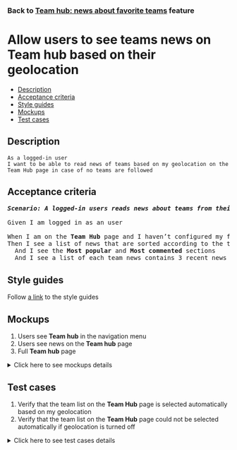 ### Back to [Team hub: news about favorite teams](../../README.md) feature

# Allow users to see teams news on Team hub based on their geolocation

- [Description](#description)
- [Acceptance criteria](#acceptance-criteria)
- [Style guides](#style-guides)
- [Mockups](#mockups)
- [Test cases](#test-cases)

## Description

    As a logged-in user
    I want to be able to read news of teams based on my geolocation on the Team Hub page in case of no teams are followed

## Acceptance criteria

<pre>
<b><i>Scenario: A logged-in users reads news about teams from their geolocation on the Team hub page</i></b>

Given I am logged in as an user

When I am on the <b>Team Hub</b> page and I haven’t configured my favorite teams in the <b>Team Hub</b> configuration page
Then I see a list of news that are sorted according to the teams that are selected automatically based on my geolocation
  And I see the <b>Most popular</b> and <b>Most commented</b> sections
  And I see a list of each team news contains 3 recent news
</pre>

## Style guides

Follow [a link](https://www.figma.com/proto/0zkkf5WC77OSpvyD6YXpFE/Style-guides?page-id=0%3A1&node-id=19%3A5368&viewport=266%2C48%2C0.54&scaling=min-zoom&starting-point-node-id=19%3A5368) to the style guides

## Mockups

1. Users see <b>Team hub</b> in the navigation menu
2. Users see news on the <b>Team hub</b> page
3. Full <b>Team hub</b> page

<details>
  <summary>Click here to see mockups details</summary>

**1. Users see Team hub in the navigation menu:**

![Users see Team hub in the navigation menu](/sports_hub_portal/mobile_application_features/team_hub/images/application_navigation_menu.png)

**2. Users see news on the Team hub page:**

![Users see news on the Team hub page](/sports_hub_portal/mobile_application_features/team_hub/images/application_team_hub_page.png)

**3. Full Team hub page:**

![Full Team hub page](/sports_hub_portal/mobile_application_features/team_hub/images/team_hub_full_page.png)

</details>

## Test cases

1. Verify that the team list on the <b>Team Hub</b> page is selected automatically based on my geolocation
2. Verify that the team list on the <b>Team Hub</b> page could not be selected automatically if geolocation is turned off

<details>
  <summary>Click here to see test cases details</summary>

### **#1. Verify that the team list on the Team Hub page is selected automatically based on my geolocation**

|Preconditions|Steps|Expected result
--------------|-----|----------
|- The user did not configure the Favorite teams list and visits the <b>Team Hub</b> page</br>- Geolocation is turned on</br>- The user is logged in</br>- The user is on the <b>Team Hub</b> page|1) Examine the teams list|1) The list of news is shown and sorted according to the teams that are selected automatically based on my geolocation|

### **#2. Verify that the team list on the Team Hub page could not be selected automatically if geolocation is turned off**

|Preconditions|Steps|Expected result
--------------|-----|----------
|- The user did not configure the favorite teams list and visits the <b>Team Hub</b> page</br>- Geolocation is turned off</br>- The user is logged in</br>- The user is on <b>Team Hub</b> page|1) Examine the teams list|1) The list of news is empty|

</details>

